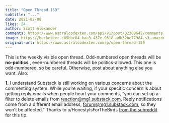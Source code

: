 ```yaml
---
title: "Open Thread 159"
subtitle: "..."
date: 2021-02-08
likes: 24
author: Scott Alexander
comments: https://www.astralcodexten.com/api/v1/post/32309642/comments?&all_comments=true
image: https://bucketeer-e05bbc84-baa3-437e-9518-adb32be77984.s3.amazonaws.com/public/images/cb904702-c992-4ef5-920f-e6824a6220de_496x341.png
original-url: https://www.astralcodexten.com/p/open-thread-159
---
```

This is the weekly visible open thread. Odd-numbered open threads will be **no-politics** , even-numbered threads will be politics-allowed. This one is odd-numbered, so be careful. Otherwise, post about anything else you want. Also: 

**1.** I understand Substack is still working on various concerns about the commenting system. While you’re waiting, if your specific concern is about getting reply emails when people heart your comments, “you can set up a filter to delete emails from [reaction@mg1.substack.com](mailto:reaction@mg1.substack.com). Reply notifications come from a different email address, [forum@mg1.substack.com](mailto:forum@mg1.substack.com), so they won't be affected.” Thanks to u/HonestyIsForTheBirds [from the subreddit](https://www.reddit.com/r/slatestarcodex/comments/lac63p/metaculus_monday/glo7g42/) for this tip.
